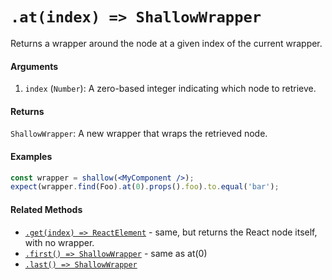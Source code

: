 # `.at(index) => ShallowWrapper`

Returns a wrapper around the node at a given index of the current wrapper.


#### Arguments

1. `index` (`Number`): A zero-based integer indicating which node to retrieve.



#### Returns

`ShallowWrapper`: A new wrapper that wraps the retrieved node.



#### Examples

```jsx
const wrapper = shallow(<MyComponent />);
expect(wrapper.find(Foo).at(0).props().foo).to.equal('bar');
```



#### Related Methods

- [`.get(index) => ReactElement`](get.md) - same, but returns the React node itself, with no wrapper.
- [`.first() => ShallowWrapper`](first.md) - same as at(0)
- [`.last() => ShallowWrapper`](last.md)
